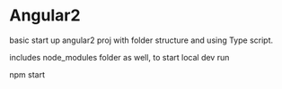 # Angular2
basic start up angular2 proj with folder structure and using Type script.

includes node_modules folder as well, to start local dev run 

npm start 
